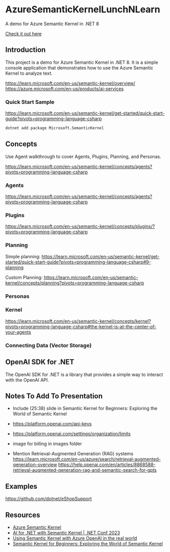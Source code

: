 # AzureSemanticKernelLunchNLearn

A demo for Azure Semantic Kernel in .NET 8 

[Check it out here](http://localhost:5225/)

## Introduction

This project is a demo for Azure Semantic Kernel in .NET 8. It is a simple console application that demonstrates how to use the Azure Semantic Kernel to analyze text.

https://learn.microsoft.com/en-us/semantic-kernel/overview/
https://azure.microsoft.com/en-us/products/ai-services

### Quick Start Sample

https://learn.microsoft.com/en-us/semantic-kernel/get-started/quick-start-guide?pivots=programming-language-csharp

```bash
dotnet add package Microsoft.SemanticKernel
```

## Concepts

Use Agent walkthrough to cover Agents, Plugins, Planning, and Personas.

https://learn.microsoft.com/en-us/semantic-kernel/concepts/agents?pivots=programming-language-csharp

### Agents

https://learn.microsoft.com/en-us/semantic-kernel/concepts/agents?pivots=programming-language-csharp

### Plugins

https://learn.microsoft.com/en-us/semantic-kernel/concepts/plugins/?pivots=programming-language-csharp

### Planning

Simple planning:
https://learn.microsoft.com/en-us/semantic-kernel/get-started/quick-start-guide?pivots=programming-language-csharp#9-planning

Custom Planning: 
https://learn.microsoft.com/en-us/semantic-kernel/concepts/planning?pivots=programming-language-csharp

### Personas

### Kernel

https://learn.microsoft.com/en-us/semantic-kernel/concepts/kernel?pivots=programming-language-csharp#the-kernel-is-at-the-center-of-your-agents

### Connecting Data (Vector Storage)

## OpenAI SDK for .NET

The OpenAI SDK for .NET is a library that provides a simple way to interact with the OpenAI API.

## Notes To Add To Presentation

- Include (25:38) slide in Semantic Kernel for Beginners: Exploring the World of Semantic Kernel

- https://platform.openai.com/api-keys
- https://platform.openai.com/settings/organization/limits
- image for billing in images folder

- Mention Retrieval-Augmented Generation (RAG) systems
https://learn.microsoft.com/en-us/azure/search/retrieval-augmented-generation-overview
https://help.openai.com/en/articles/8868588-retrieval-augmented-generation-rag-and-semantic-search-for-gpts

## Examples

https://github.com/dotnet/eShopSupport

## Resources

- [Azure Semantic Kernel](https://learn.microsoft.com/en-us/semantic-kernel/overview/)
- [AI for .NET with Semantic Kernel | .NET Conf 2023](https://www.youtube.com/watch?v=Bnszrmve5tg)
- [Using Semantic Kernel with Azure OpenAI in the real world](https://www.youtube.com/watch?v=-DSNHY_J0Wg)
- [Semantic Kernel for Beginners: Exploring the World of Semantic Kernel](https://www.youtube.com/watch?v=ku3jEkjC09A)